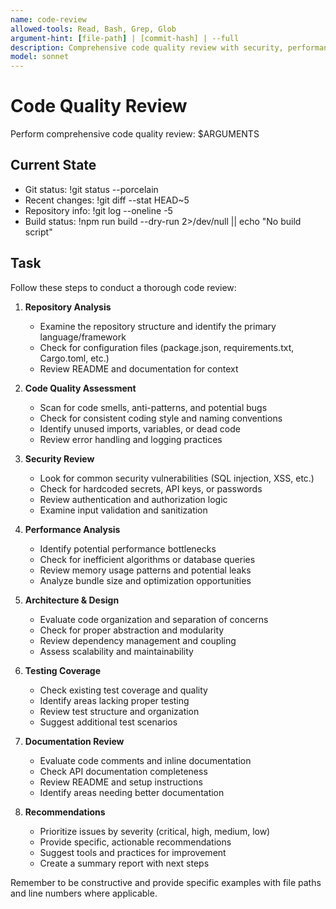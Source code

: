 ```yaml
---
name: code-review
allowed-tools: Read, Bash, Grep, Glob
argument-hint: [file-path] | [commit-hash] | --full
description: Comprehensive code quality review with security, performance, and architecture analysis
model: sonnet
---
```


# Code Quality Review

Perform comprehensive code quality review: $ARGUMENTS

## Current State

- Git status: !git status --porcelain
- Recent changes: !git diff --stat HEAD~5
- Repository info: !git log --oneline -5
- Build status: !npm run build --dry-run 2>/dev/null || echo "No build script"

## Task

Follow these steps to conduct a thorough code review:

1. **Repository Analysis**

   - Examine the repository structure and identify the primary language/framework
   - Check for configuration files (package.json, requirements.txt, Cargo.toml, etc.)
   - Review README and documentation for context

2. **Code Quality Assessment**

   - Scan for code smells, anti-patterns, and potential bugs
   - Check for consistent coding style and naming conventions
   - Identify unused imports, variables, or dead code
   - Review error handling and logging practices

3. **Security Review**

   - Look for common security vulnerabilities (SQL injection, XSS, etc.)
   - Check for hardcoded secrets, API keys, or passwords
   - Review authentication and authorization logic
   - Examine input validation and sanitization

4. **Performance Analysis**

   - Identify potential performance bottlenecks
   - Check for inefficient algorithms or database queries
   - Review memory usage patterns and potential leaks
   - Analyze bundle size and optimization opportunities

5. **Architecture & Design**

   - Evaluate code organization and separation of concerns
   - Check for proper abstraction and modularity
   - Review dependency management and coupling
   - Assess scalability and maintainability

6. **Testing Coverage**

   - Check existing test coverage and quality
   - Identify areas lacking proper testing
   - Review test structure and organization
   - Suggest additional test scenarios

7. **Documentation Review**

   - Evaluate code comments and inline documentation
   - Check API documentation completeness
   - Review README and setup instructions
   - Identify areas needing better documentation

8. **Recommendations**
   - Prioritize issues by severity (critical, high, medium, low)
   - Provide specific, actionable recommendations
   - Suggest tools and practices for improvement
   - Create a summary report with next steps

Remember to be constructive and provide specific examples with file paths and line numbers where applicable.
